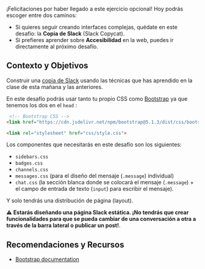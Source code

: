¡Felicitaciones por haber llegado a este ejercicio opcional! Hoy podrás escoger entre dos caminos:
- Si quieres seguir creando interfaces complejas, quédate en este desafío: la **Copia de Slack** (Slack Copycat).
- Si prefieres aprender sobre **Accesibilidad** en la web, puedes ir directamente al próximo desafío.

## Contexto y Objetivos

 Construir una [copia de Slack](https://lewagon.github.io/bootstrap-challenges/12-Slack/) usando las técnicas que has aprendido en la clase de esta mañana y las anteriores.

En este desafío podrás usar tanto tu propio CSS como [Bootstrap](https://getbootstrap.com/) ya que tenemos los dos en el `head` :

```html
 <!-- Bootstrap CSS -->
<link href="https://cdn.jsdelivr.net/npm/bootstrap@5.1.3/dist/css/bootstrap.min.css" rel="stylesheet" integrity="sha384-1BmE4kWBq78iYhFldvKuhfTAU6auU8tT94WrHftjDbrCEXSU1oBoqyl2QvZ6jIW3" crossorigin="anonymous">

<link rel="stylesheet" href="css/style.css">
```

Los componentes que necesitarás en este desafío son los siguientes:

- `sidebars.css`
- `badges.css`
- `channels.css`
- `messages.css` (para el diseño del mensaje (`.message`) individual)
- `chat.css` (la sección blanca donde se colocará el mensaje (`.message`) + el campo de entrada de texto (`input`) para escribir el mensaje).

Y solo tendrás una distribución de página (layout).

⚠️ **Estarás diseñando una página Slack estática. ¡No tendrás que crear funcionalidades para que se pueda cambiar de una conversación a otra a través de la barra lateral o publicar un post!**.

## Recomendaciones y Recursos

- [Bootstrap documentation](https://getbootstrap.com/)
